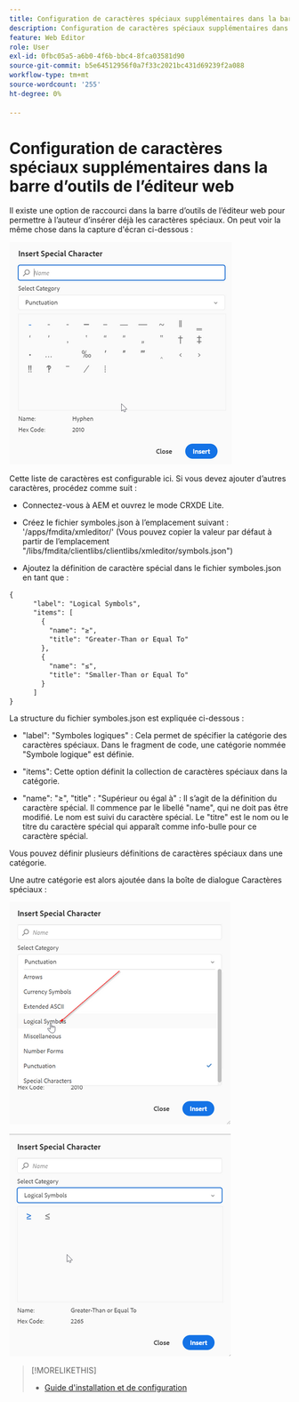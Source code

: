```yaml
---
title: Configuration de caractères spéciaux supplémentaires dans la barre d’outils de l’éditeur web
description: Configuration de caractères spéciaux supplémentaires dans la barre d’outils de l’éditeur web
feature: Web Editor
role: User
exl-id: 0fbc05a5-a6b0-4f6b-bbc4-8fca03581d90
source-git-commit: b5e64512956f0a7f33c2021bc431d69239f2a088
workflow-type: tm+mt
source-wordcount: '255'
ht-degree: 0%

---
```


# Configuration de caractères spéciaux supplémentaires dans la barre d’outils de l’éditeur web

Il existe une option de raccourci dans la barre d’outils de l’éditeur web pour permettre à l’auteur d’insérer déjà les caractères spéciaux.
On peut voir la même chose dans la capture d&#39;écran ci-dessous :

![Caractères spéciaux](assets/special-chars.png)


Cette liste de caractères est configurable ici. Si vous devez ajouter d’autres caractères, procédez comme suit :

+ Connectez-vous à AEM et ouvrez le mode CRXDE Lite.

+ Créez le fichier symboles.json à l’emplacement suivant : &#39;/apps/fmdita/xmleditor/&#39; (Vous pouvez copier la valeur par défaut à partir de l’emplacement &quot;/libs/fmdita/clientlibs/clientlibs/xmleditor/symbols.json&quot;)

+ Ajoutez la définition de caractère spécial dans le fichier symboles.json en tant que :

```
{
      "label": "Logical Symbols",
      "items": [
        {
          "name": "≥",
          "title": "Greater-Than or Equal To"
        },
        {
          "name": "≤",
          "title": "Smaller-Than or Equal To"
        }
      ]
}
```

La structure du fichier symboles.json est expliquée ci-dessous :

+ &quot;label&quot;: &quot;Symboles logiques&quot; : Cela permet de spécifier la catégorie des caractères spéciaux. Dans le fragment de code, une catégorie nommée &quot;Symbole logique&quot; est définie.

+ &quot;items&quot;: Cette option définit la collection de caractères spéciaux dans la catégorie.

+ &quot;name&quot;: &quot;≥&quot;, &quot;title&quot; : &quot;Supérieur ou égal à&quot; : Il s’agit de la définition du caractère spécial. Il commence par le libellé &quot;name&quot;, qui ne doit pas être modifié. Le nom est suivi du caractère spécial. Le &quot;titre&quot; est le nom ou le titre du caractère spécial qui apparaît comme info-bulle pour ce caractère spécial.

Vous pouvez définir plusieurs définitions de caractères spéciaux dans une catégorie.

Une autre catégorie est alors ajoutée dans la boîte de dialogue Caractères spéciaux :

![Catégorie de symbole spécial](assets/special-char-category.png)

![Insérer un caractère spécial](assets/insert-special-char.png)

>[!MORELIKETHIS]
>
>+ [Guide d&#39;installation et de configuration](https://helpx.adobe.com/content/dam/help/en/xml-documentation-solution/3-6/XML-Documentation-for-Adobe-Experience-Manager_Installation-Configuration-Guide_EN.pdf)

